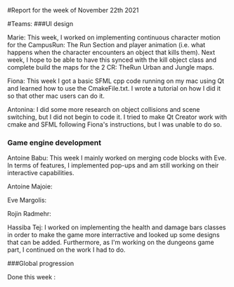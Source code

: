 #Report for the week of November 22th 2021


#Teams:
###UI design



Marie: This week, I worked on implementing continuous character motion for the CampusRun: The Run Section and player animation (i.e. what happens when the character encounters an object that kills them). Next week, I hope to be able to have this synced with the kill object class and complete build the maps for the 2 CR: TheRun Urban and Jungle maps.


Fiona: This week I got a basic SFML cpp code running on my mac using Qt and learned how to use the CmakeFile.txt. I wrote a tutorial on how I did it so that other mac users can do it.



Antonina: I did some more research on object collisions and scene switching, but I did not begin to code it. I tried to make Qt Creator work with cmake and SFML following Fiona's instructions, but I was unable to do so. 


### Game engine development


Antoine Babu: This week I mainly worked on merging code blocks with Eve. In terms of features, I implemented pop-ups and am still working on their interactive capabilities.



Antoine Majoie:



Eve Margolis:



Rojin Radmehr:



Hassiba Tej: I worked on implementing the health and damage bars classes in order to make the game more interractive and looked up some designs that can be added. Furthermore, as I'm working on the dungeons game part, I continued on the work I had to do.



###Global progression



Done this week :
